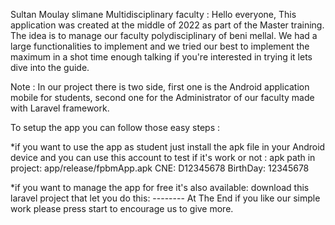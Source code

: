 Sultan Moulay slimane Multidisciplinary faculty :
Hello everyone, This application was created at the middle of 2022 as part of the Master training. The idea is to manage our faculty polydisciplinary of beni mellal. We had a large functionalities to implement and we tried our best to implement the maximum in a shot time enough talking if you're interested in trying it lets dive into the guide.

Note : In our project there is two side, first one is the Android application mobile for students, second one for the Administrator of our faculty made with Laravel framework.

To setup the app you can follow those easy steps :

*if you want to use the app as student just install the apk file in your Android device and you can use this account to test if it's work or not : 
apk path in project: app/release/fpbmApp.apk
CNE: D12345678 
BirthDay: 12345678

*if you want to manage the app for free it's also available: download this laravel project that let you do this: --------
At The End if you like our simple work please press start to encourage us to give more.
